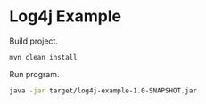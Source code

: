 # Log4j Example

Build project.

```sh
mvn clean install
```

Run program.

```sh
java -jar target/log4j-example-1.0-SNAPSHOT.jar
```
